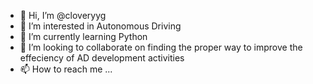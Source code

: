 - 👋 Hi, I’m @cloveryyg
- 👀 I’m interested in Autonomous Driving
- 🌱 I’m currently learning Python
- 💞️ I’m looking to collaborate on finding the proper way to improve the effeciency of AD development activities
- 📫 How to reach me ...

<!---
cloveryyg/cloveryyg is a ✨ special ✨ repository because its `README.md` (this file) appears on your GitHub profile.
You can click the Preview link to take a look at your changes.
--->
